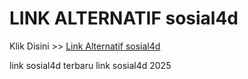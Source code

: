 # LINK ALTERNATIF sosial4d

Klik Disini >> <a href="https://linksto.pages.dev/">Link Alternatif sosial4d </a>

link sosial4d terbaru
link sosial4d 2025